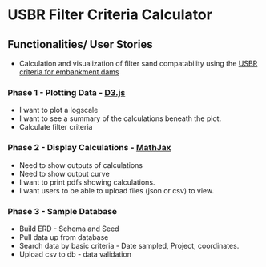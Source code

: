 # USBR Filter Criteria Calculator

## Functionalities/ User Stories

- Calculation and visualization of filter sand compatability using the [USBR criteria for embankment dams](https://www.usbr.gov/tsc/techreferences/designstandards-datacollectionguides/finalds-pdfs/DS13-5.pdf)

### Phase 1 - Plotting Data - [D3.js](https://d3js.org/)

- I want to plot a logscale
- I want to see a summary of the calculations beneath the plot.
- Calculate filter criteria

### Phase 2 - Display Calculations - [MathJax](https://codingislove.com/display-maths-formulas-webpage/)

- Need to show outputs of calculations
- Need to show output curve
- I want to print pdfs showing calculations.
- I want users to be able to upload files (json or csv) to view.

### Phase 3 - Sample Database

- Build ERD - Schema and Seed
- Pull data up from database
- Search data by basic criteria - Date sampled, Project, coordinates.
- Upload csv to db - data validation
